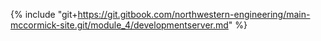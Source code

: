 {% include "git+https://git.gitbook.com/northwestern-engineering/main-mccormick-site.git/module_4/developmentserver.md" %}



